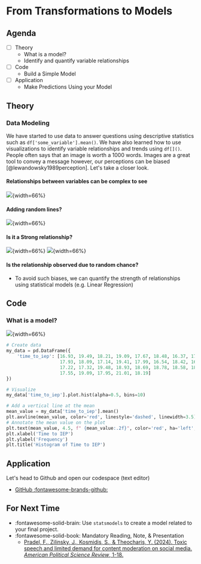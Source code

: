 # From Transformations to Models
## Agenda

- [ ] Theory
    - What is a model?
    - Identify and quantify variable relationships
- [ ] Code
    - Build a Simple Model
- [ ] Application
    - Make Predictions Using your Model

## Theory

### Data Modeling

We have started to use data to answer questions using descriptive statistics such as `df['some_variable'].mean()`. We have also learned how to use visualizations to identify variable relationships and trends using `df[]()`. People often says that an image is worth a 1000 words. Images are a great tool to convey a message however, our perceptions can be biased [@lewandowsky1989perception]. Let's take a closer look.

#### Relationships between variables can be complex to see

![](../images/relation.png){width=66%}

#### Adding random lines?
![](../images/lines.png){width=66%}


#### Is it a Strong relationship?
![](../images/model-1.png){width=66%}
![](../images/model-2.png){width=66%}

#### Is the relationship observed due to random chance?

- To avoid such biases, we can quantify the strength of relationships using statistical models (e.g. Linear Regression)

## Code

### What is a model?

![](../images/time-iep.png){width=66%}

```python
# Create data
my_data = pd.DataFrame({
    'time_to_iep': [16.93, 19.49, 18.21, 19.09, 17.67, 18.48, 16.37, 17.57, 19.18, 18.74, 17.15, 17.76, 17.2, 19.78, 18.34,
                    17.93, 18.09, 17.14, 19.41, 17.99, 16.54, 18.42, 16.65, 19.83, 18.32, 18.13, 16.72, 18.05, 18.5, 19.45,
                    17.22, 17.32, 19.48, 18.93, 18.69, 18.78, 18.58, 18.8, 18.28, 20.06, 18.12, 18.64, 18.16, 17.44, 18.96,
                    17.55, 19.09, 17.95, 21.01, 18.19]
})

# Visualize
my_data['time_to_iep'].plot.hist(alpha=0.5, bins=10)

# Add a vertical line at the mean
mean_value = my_data['time_to_iep'].mean()
plt.axvline(mean_value, color='red', linestyle='dashed', linewidth=3.5)
# Annotate the mean value on the plot
plt.text(mean_value, 4.5, f" {mean_value:.2f}", color='red', ha='left', fontsize=16)
plt.xlabel('Time to IEP')
plt.ylabel('Frequency')
plt.title('Histogram of Time to IEP')
```


## Application

Let's head to Github and open our codespace (text editor)

- [GitHub :fontawesome-brands-github:](https://github.com/)


## For Next Time

- :fontawesome-solid-brain: Use `statsmodels` to create a model related to your final project.
- :fontawesome-solid-book: Mandatory Reading, Note, & Presentation
    - [Pradel, F., Zilinsky, J., Kosmidis, S., & Theocharis, Y. (2024). Toxic speech and limited demand for content moderation on social media. *American Political Science Review*, 1-18.](https://www.cambridge.org/core/services/aop-cambridge-core/content/view/405333D7072585903E81BEF1729378F8/S000305542300134Xa.pdf/toxic-speech-and-limited-demand-for-content-moderation-on-social-media.pdf)


